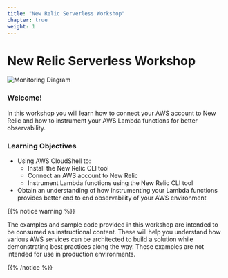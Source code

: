```yaml
---
title: "New Relic Serverless Workshop"
chapter: true
weight: 1
---
```


# New Relic Serverless Workshop

![Monitoring Diagram](/images/new-relic-aws.jpg)

### Welcome!

In this workshop you will learn how to connect your AWS account to New Relic and how to instrument your AWS Lambda functions for better observability.

### Learning Objectives
- Using AWS CloudShell to:
  * Install the New Relic CLI tool
  * Connect an AWS account to New Relic
  * Instrument Lambda functions using the New Relic CLI tool
- Obtain an understanding of how instrumenting your Lambda functions provides better end to end observability of your AWS environment


{{% notice warning %}}
<p style='text-align: left;'>
The examples and sample code provided in this workshop are intended to be consumed as instructional content. These will help you understand how various AWS services can be architected to build a solution while demonstrating best practices along the way. These examples are not intended for use in production environments.
</p>
{{% /notice %}}
